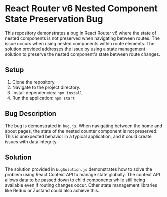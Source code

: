 # React Router v6 Nested Component State Preservation Bug

This repository demonstrates a bug in React Router v6 where the state of nested components is not preserved when navigating between routes.  The issue occurs when using nested components within route elements.  The solution provided addresses the issue by using a state management solution to preserve the nested component's state between route changes.

## Setup

1. Clone the repository.
2. Navigate to the project directory.
3. Install dependencies: `npm install`
4. Run the application: `npm start`

## Bug Description

The bug is demonstrated in `bug.js`.  When navigating between the home and about pages, the state of the nested counter component is not preserved.  This is unexpected behavior in a typical application, and it could create issues with data integrity. 

## Solution

The solution provided in `bugSolution.js` demonstrates how to solve the problem using React Context API to manage state globally.  The context API allows data to be passed down to child components while still being available even if routing changes occur.  Other state management libraries like Redux or Zustand could also achieve this.
